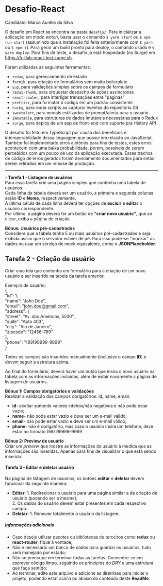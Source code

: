 # Desafio-React

Candidato: Marco Aurélio da Silva

O desafio em React se encontra na pasta `desafio/`. Para inicializar
a aplicação em modo _watch_, basta usar o comando `$ yarn start` ou
`$ npm run start` (assumindo que a instalação foi feita anteriormente
com `$ yarn` ou `$ npm i`). Para gerar um build pronto para deploy, o
comando usado é `$ yarn deploy`. Para fins de teste, o desafio já está
hospedado (no Surge) em https://fulllab-react-test.surge.sh.

Foram utilizadas as seguintes ferramentas:

- `redux`, para gerenciamento de estado
- `formik`, para criação de formulários sem muito boilerplate
- `yup`, para validações simples sobre os campos de formulário
- `redux-thunk`, para orquestar despacho de ações assíncronas
- `react-router`, para interligar transações entre "páginas"
- `prettier`, para formatar o código em um padrão consistente
- `husky`, para rodar scripts ao capturar eventos do repositório Git
- `sweetalert`, para modals estilizados de prompt/alerta para o usuário
- `immutable`, para estruturas de dados imutáveis necessárias para o Redux
- `surge`, para deploy de um app de front-end com suporte pra History API

O desafio foi feito em TypeScript por causa dos benefícios e
interoperabilidade dessa linguagem que possui em relação ao JavaScript.
Também foi implementado erros aletórios para fins de testes, estes erros
acontecem com uma baixa probabilidade, porém, possíveis de serem percebidos
com um pouco de uso da aplicação executada. Esses trechos de código de erros
gerados foram devidamente documentados para então serem retirados em um
release de produção.

<hr/>

**- Tarefa 1 - Listagem de usuários**  
Para essa tarefa crie uma página simples que contenha uma tabela de usuários.  
Cada linha da tabela deverá ser um usuário, a primeira e segunda colunas serão **ID** e **Nome**, respectivamente.  
A última célula de cada linha deverá ter opções de **excluir** e **editar** o usuário correspondente.  
Por último, a página deverá ter um botão de **"criar novo usuário"**, que ao clicar, exiba a página de criação.

**Bônus: Usuários pré-cadastrados**  
Considere que a tabela tenha 5 ou mais usuários pré-cadastrados e seja exibida assim que o servidor estiver de pé.
Para isso pode-se "mockar" os dados ou usar um serviço de mock equivalente, como o **JSONPlaceholder**.

## Tarefa 2 - Criação de usuário

Criar uma tela que contenha um formulário para a criação de um novo usuário a ser inserido na tabela da tarefa anterior.

Exemplo de usuário:  
{  
"id": 1,  
"name": "John Doe",  
"email": "john.doe@gmail.com",  
"address": {  
"street": "Av. das Américas, 5500",  
"suite": "Apto 403",  
"city": "Rio de Janeiro",  
"zipcode": "12456-789"  
},  
"phone": "(99)99999-9999"  
}

Todos os campos são inseridos manualmente (inclusive o campo **ID**) e devem seguir a estrutura acima.

Ao final do formulário, deverá haver um botão que insira o novo usuário na tabela com as informações incluídas,
além de exibir novamente a página de listagem de usuários.

**Bônus 1: Campos obrigatórios e validações**  
Realizar a validação dos campos obrigatórios: id, name, email.

- **id**- aceitar somente valores inteiros/não negativos e não pode estar vazio;
- **name**- não pode estar vazio e deve ser um e-mail válido;
- **email**- não pode estar vazio e deve ser um e-mail válido;
- **phone**- não é obrigatório, mas caso o usuário insira um telefone, deve estar no formato (99) 99999-9999

**Bônus 2: Preview de usuário**  
Criar um _preview_ que mostre as informações do usuário à medida que as informações são inseridas. Apenas para fins de
visualizar o que está sendo inserido.

#### Tarefa 3 - Editar e deletar usuário

Na página de listagem de usuários, os botões **editar** e **deletar** devem funcionar da seguinte maneira:

- **Editar**: 1. Redirecionar o usuário para uma página similar a de criação de usuário (podendo ser a mesma);  
   2. Os dados do usuário devem estar presentes em cada respectivo campo.
- **Deletar:** 1. Remover totalmente o usuário da listagem.

##### Informações adicionais

- Caso deseje utilizar pacotes ou bibliotecas de terceiros como **redux** ou **react-router**, fique à vontade;
- Não é necessário um banco de dados para guardar os usuários, tudo será manejado por estado;
- Não se preocupe em terminar todas as tarefas. Concentre-se em escrever código limpo, seguindo os princípios do _DRY_
  e uma estrutura que faça sentido;
- Ao terminar, edite este arquivo e adicione as diretrizes para iniciar o projeto, podendo estar acima ou abaixo do conteúdo
  deste **ReadMe**.
